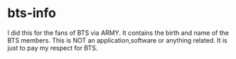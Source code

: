# bts-info
I did this for the fans of BTS via ARMY. It contains the birth and name of the BTS members.
This is NOT an application,software or anything related. It is just to pay my respect for BTS.
